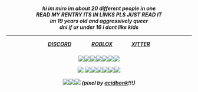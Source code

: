 <h5 align=center>
  
  
  hi im miro im about 20 different people in one<br>
  READ MY RENTRY ITS IN LINKS PLS JUST READ IT<br>
  im 19 years old and aggressively queer<br>
  dni if ur under 16 i dont like kids<br>

  <hr>
  <a href="https://discordid.netlify.app/?id=976522521249710080">DISCORD</a>⠀⠀⠀⠀⠀ <a href="https://www.roblox.com/users/2479067280/profile">ROBLOX</a>⠀⠀⠀⠀⠀<a href="https://www.x.com/yaozri">XITTER</a>

<h5 align=center>

  
<img src="https://file.garden/ZRasRcpOlUzNliBE/guh/deft"/><img src="https://file.garden/ZRasRcpOlUzNliBE/guh/soad"/><img src="https://file.garden/ZRasRcpOlUzNliBE/guh/korn"/><img src="https://file.garden/ZRasRcpOlUzNliBE/guh/msi"/><img src="https://file.garden/ZRasRcpOlUzNliBE/guh/nin"/><img src="https://file.garden/ZRasRcpOlUzNliBE/guh/metallica"/><img src="https://file.garden/ZRasRcpOlUzNliBE/guh/undead"/> 

<img src="https://file.garden/ZRasRcpOlUzNliBE/stamps/brony"/> <img src="https://file.garden/ZRasRcpOlUzNliBE/stamps/hehe"/><img src="https://file.garden/ZRasRcpOlUzNliBE/stamps/epic"/><img src="https://file.garden/ZRasRcpOlUzNliBE/stamps/roblox"/><img src="https://file.garden/ZRasRcpOlUzNliBE/stamps/gigantic"/><img src="https://file.garden/ZRasRcpOlUzNliBE/stamps/addict"/><img src="https://file.garden/ZRasRcpOlUzNliBE/stamps/robolove"/>

<img src="https://file.garden/ZRasRcpOlUzNliBE/SPACEHEY/lilboy"/><img src="https://file.garden/ZRasRcpOlUzNliBE/SPACEHEY/zelly"><img src="https://file.garden/ZRasRcpOlUzNliBE/SPACEHEY/mneil">
(pixel by <a href="https://x.com/acidbonk?s=09">acidbonk</a>!!!)
